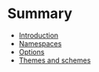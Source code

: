 <!--
	SPDX-FileCopyrightText: 2024 Eduardo Javier Alvarado Aarón <eduardo.javier.alvarado.aaron@gmail.com>
	
	SPDX-License-Identifier: CC-BY-SA-4.0
-->

# Summary

- [Introduction](README.md)
- [Namespaces](namespaces.md)
- [Options](options.md)
- [Themes and schemes](themes.md)
